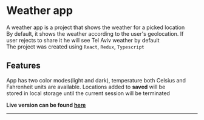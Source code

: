 # Weather app
A weather app is a project that shows the weather for a picked location \
By default, it shows the weather according to the user's geolocation. If \
user rejects to share it he will see Tel Aviv weather by default \
The project was created using `React`, `Redux`, `Typescript`

## Features
App has two color modes(light and dark), temperature both Celsius and \
Fahrenheit units are available. Locations added to **saved** will be \
stored in local storage until the current session will be terminated

**Live version can be found [here](https://stirring-cactus-781b76.netlify.app/)**

****
